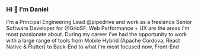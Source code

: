 ### Hi 👋 I'm Daniel

I'm a Principal Engineering Lead @pipedrive and work as a freelance Senior Software Developer for @GrioSF. Web Performance + UX are the areas i'm most passionate about. During my career i've had the opportunity to work with a large range of tools from Mobile Hybrid (Apache Cordova, React Native & Flutter) to Back-End to what i'm most focused now, Front-End
